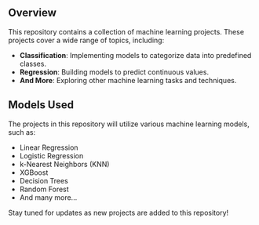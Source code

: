 ## Overview

This repository contains a collection of machine learning projects. These projects cover a wide range of topics, including:

- **Classification**: Implementing models to categorize data into predefined classes.
- **Regression**: Building models to predict continuous values.
- **And More**: Exploring other machine learning tasks and techniques.

## Models Used

The projects in this repository will utilize various machine learning models, such as:

- Linear Regression
- Logistic Regression
- k-Nearest Neighbors (KNN)
- XGBoost
- Decision Trees
- Random Forest
- And many more...

Stay tuned for updates as new projects are added to this repository!